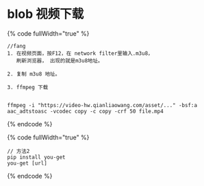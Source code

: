 # blob 视频下载



{% code fullWidth="true" %}
```
//fang
1. 在视频页面，按F12，在 network filter里输入.m3u8， 
   刷新浏览器， 出现的就是m3u8地址。

2. 复制 m3u8 地址。

3. ffmpeg 下载


ffmpeg -i "https://video-hw.qianliaowang.com/asset/..." -bsf:a aac_adtstoasc -vcodec copy -c copy -crf 50 file.mp4
```
{% endcode %}

{% code fullWidth="true" %}
```
// 方法2
pip install you-get
you-get [url] 

```
{% endcode %}
